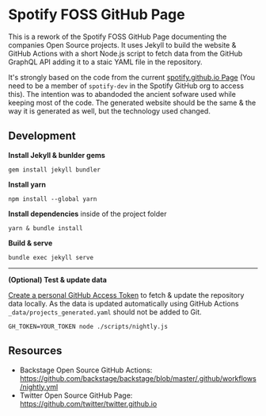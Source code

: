 # Spotify FOSS GitHub Page

This is a rework of the Spotify FOSS GitHub Page documenting the companies Open Source projects. It uses Jekyll to build the website & GitHub Actions with a short Node.js script to fetch data from the GitHub GraphQL API adding it to a staic YAML file in the repository.

It's strongly based on the code from the current [spotify.github.io Page](https://github.com/spotify/spotify.github.io) (You need to be a member of `spotify-dev` in the Spotify GitHub org to access this). The intention was to abandoded the ancient sofware used while keeping most of the code. The generated website should be the same & the way it is generated as well, but the technology used changed.

## Development

**Install Jekyll & bunlder gems**

```
gem install jekyll bundler
```

**Install yarn**

```
npm install --global yarn
```

**Install dependencies** inside of the project folder

```
yarn & bundle install
```

**Build & serve**

```
bundle exec jekyll serve
```

---

**(Optional) Test & update data**

[Create a personal GitHub Access Token](https://github.com/settings/tokens) to fetch & update the repository data locally. As the data is updated automatically using GitHub Actions `_data/projects_generated.yaml` should not be added to Git.

```
GH_TOKEN=YOUR_TOKEN node ./scripts/nightly.js
```

## Resources

- Backstage Open Source GitHub Actions: https://github.com/backstage/backstage/blob/master/.github/workflows/nightly.yml
- Twitter Open Source GitHub Page: https://github.com/twitter/twitter.github.io

